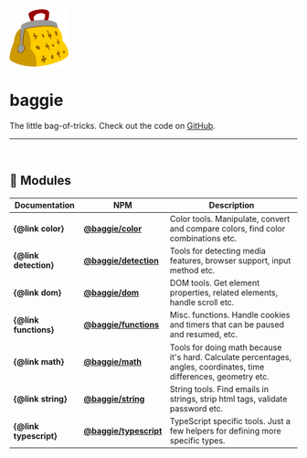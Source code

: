 <img alt="Baggie logo" src="https://github.com/bag-of-tricks/baggie/raw/master/media/baggie.svg" height="100" />

<h1>baggie</h1>

The little bag-of-tricks. Check out the code on [GitHub](https://github.com/bag-of-tricks/baggie/).

<hr>
<br>

## 🎁 Modules

| Documentation          | NPM                                                                               | Description                                                                                                         |
| ---------------------- | --------------------------------------------------------------------------------- | ------------------------------------------------------------------------------------------------------------------- |
| **{@link color}**      | **[@baggie/color](https://www.npmjs.com/package/@baggie/color#readme)**           | Color tools. Manipulate, convert and compare colors, find color combinations etc.                                   |
| **{@link detection}**  | **[@baggie/detection](https://www.npmjs.com/package/@baggie/detection#readme)**   | Tools for detecting media features, browser support, input method etc.                                              |
| **{@link dom}**        | **[@baggie/dom](https://www.npmjs.com/package/@baggie/dom#readme)**               | DOM tools. Get element properties, related elements, handle scroll etc.                                             |
| **{@link functions}**  | **[@baggie/functions](https://www.npmjs.com/package/@baggie/functions#readme)**   | Misc. functions. Handle cookies and timers that can be paused and resumed, etc.                                     |
| **{@link math}**       | **[@baggie/math](https://www.npmjs.com/package/@baggie/math#readme)**             | Tools for doing math because it's hard. Calculate percentages, angles, coordinates, time differences, geometry etc. |
| **{@link string}**     | **[@baggie/string](https://www.npmjs.com/package/@baggie/string#readme)**         | String tools. Find emails in strings, strip html tags, validate password etc.                                       |
| **{@link typescript}** | **[@baggie/typescript](https://www.npmjs.com/package/@baggie/typescript#readme)** | TypeScript specific tools. Just a few helpers for defining more specific types.                                     |
